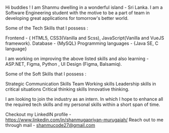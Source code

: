 
Hi buddies ! 
I am Shanmu dwelling in a wonderful island - Sri Lanka. 
I am a Software Engineering student with the motive to be a part of team in developing great applications for tomorrow's better world.

Some of the Tech Skills that I possess :

Frontend - { HTML5, CSS3(Vanilla and Scss), JavaScript(Vanilla and VueJS framework).
Database - {MySQL}
Programming languages - {Java SE, C language}

I am working on improving the above listed skills and also learning - ASP.NET, Figma, Python , UI Design (Figma, Balsamiq).

Some of the Soft Skills that I possess :

Strategic Communication Skills
Team Working skills
Leadership skills in critical situations
Critical thinking skills
Innovative thinking.

I am looking to join the industry as an intern. In which I hope to enhance all the required tech skills and my personal skills within a short span of time.

Checkout my LinkedIN profile - https://www.linkedin.com/in/shanmugapriyan-murugaiah/
Reach out to me through mail - shanmucode27@gmail.com

